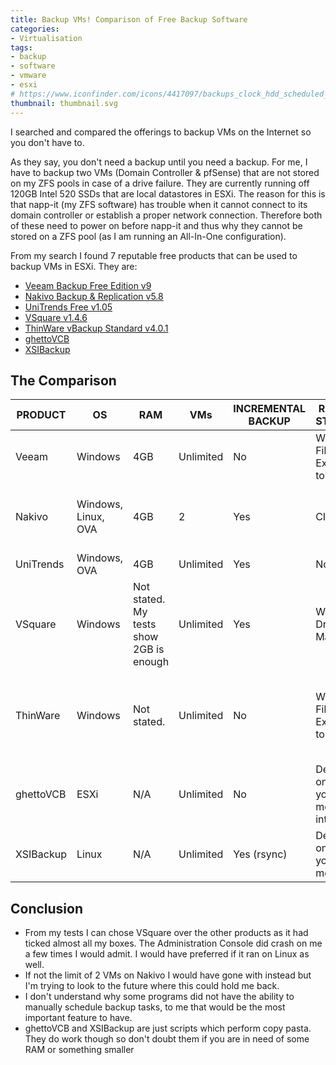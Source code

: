 ```yaml
---
title: Backup VMs! Comparison of Free Backup Software
categories:
- Virtualisation
tags:
- backup
- software
- vmware
- esxi
# https://www.iconfinder.com/icons/4417097/backups_clock_hdd_scheduled_ssd_backup_storage_icon
thumbnail: thumbnail.svg
---
```


I searched and compared the offerings to backup VMs on the Internet so you don't have to.

<!-- more -->

As they say, you don't need a backup until you need a backup. For me, I have to backup two VMs (Domain Controller & pfSense) that are not stored on my ZFS pools in case of a drive failure. They are currently running off 120GB Intel 520 SSDs that are local datastores in ESXi. The reason for this is that napp-it (my ZFS software) has trouble when it cannot connect to its domain controller or establish a proper network connection. Therefore both of these need to power on before napp-it and thus why they cannot be stored on a ZFS pool (as I am running an All-In-One configuration).

From my search I found 7 reputable free products that can be used to backup VMs in ESXi. They are:

* [Veeam Backup Free Edition v9](https://www.veeam.com/virtual-machine-backup-solution-free.html)
* [Nakivo Backup & Replication v5.8](http://www.nakivo.com/en/NAKIVO-Backup-and-Replication-Free-Edition.html)
* [UniTrends Free v1.05](http://www.unitrends.com/)
* [VSquare v1.4.6](http://www.vsquarebackup.com/)
* [ThinWare vBackup Standard v4.0.1](http://www.thinware.net/Default.aspx)
* [ghettoVCB](https://github.com/lamw/ghettoVCB)
* [XSIBackup](http://sourceforge.net/projects/xsibackup/)

## The Comparison

| PRODUCT   | OS                  | RAM                                     | VMs       | INCREMENTAL BACKUP | REMOTE STORAGE                          | NOTIFICATIONS          | SCHEDULING                  | OTHER                                       |
|-----------|---------------------|-----------------------------------------|-----------|--------------------|-----------------------------------------|------------------------|-----------------------------|---------------------------------------------|
| Veeam     | Windows             | 4GB                                     | Unlimited | No                 | Windows File Explorer to choose         | No                     | No                          |                                             |
| Nakivo    | Windows, Linux, OVA | 4GB                                     | 2         | Yes                | CIFS                                    | Email with PDF reports | Yes                         | NFR License is unlimited VMs                |
| UniTrends | Windows, OVA        | 4GB                                     | Unlimited | Yes                | No                                      | Email                  | Yes                         |                                             |
| VSquare   | Windows             | Not stated. My tests show 2GB is enough | Unlimited | Yes                | Windows Drive Mapping                   | Email with PDF reports | Yes                         | Gmail TLS is not working at the moment.     |
| ThinWare  | Windows             | Not stated.                             | Unlimited | No                 | Windows File Explorer to choose         | Email                  | With Windows Task Scheduler | Free license requires a request to be made  |
| ghettoVCB | ESXi                | N/A                                     | Unlimited | No                 | Depends on what you can mount into ESXi | Email                  | With Crontab                | Simple solution that can be built into ESXi |
| XSIBackup | Linux               | N/A                                     | Unlimited | Yes (rsync)        | Depends on what you can mount           | Email                  | With Cron                   | Script with no GUI                          |

## Conclusion

* From my tests I can chose VSquare over the other products as it had ticked almost all my boxes. The Administration Console did crash on me a few times I would admit. I would have preferred if it ran on Linux as well.
* If not the limit of 2 VMs on Nakivo I would have gone with instead but I'm trying to look to the future where this could hold me back.
* I don't understand why some programs did not have the ability to manually schedule backup tasks, to me that would be the most important feature to have.
* ghettoVCB and XSIBackup are just scripts which perform copy pasta. They do work though so don't doubt them if you are in need of some RAM or something smaller
